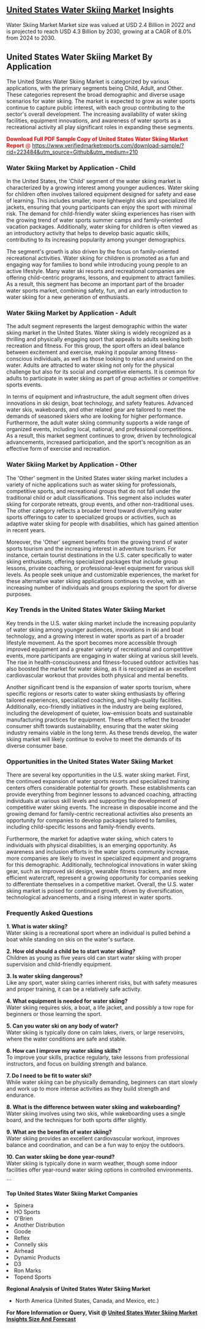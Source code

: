 <h2><a href="https://www.verifiedmarketreports.com/download-sample/?rid=223484&amp;utm_source=Github&amp;utm_medium=210" target="_blank">United States Water Skiing Market</a> Insights</h2><p>Water Skiing Market Market size was valued at USD 2.4 Billion in 2022 and is projected to reach USD 4.3 Billion by 2030, growing at a CAGR of 8.0% from 2024 to 2030.</p><p><h2>United States Water Skiing Market By Application</h2><p>The United States Water Skiing Market is categorized by various applications, with the primary segments being Child, Adult, and Other. These categories represent the broad demographic and diverse usage scenarios for water skiing. The market is expected to grow as water sports continue to capture public interest, with each group contributing to the sector's overall development. The increasing availability of water skiing facilities, equipment innovations, and awareness of water sports as a recreational activity all play significant roles in expanding these segments.</p><p><p><span class=""><span style="color: #ff0000;"><strong>Download Full PDF Sample Copy of United States Water Skiing Market Report</strong> @ </span><a href="https://www.verifiedmarketreports.com/download-sample/?rid=223484&amp;utm_source=Github&amp;utm_medium=210" target="_blank">https://www.verifiedmarketreports.com/download-sample/?rid=223484&amp;utm_source=Github&amp;utm_medium=210</a></span></p></p><h3>Water Skiing Market by Application - Child</h3><p>In the United States, the 'Child' segment of the water skiing market is characterized by a growing interest among younger audiences. Water skiing for children often involves tailored equipment designed for safety and ease of learning. This includes smaller, more lightweight skis and specialized life jackets, ensuring that young participants can enjoy the sport with minimal risk. The demand for child-friendly water skiing experiences has risen with the growing trend of water sports summer camps and family-oriented vacation packages. Additionally, water skiing for children is often viewed as an introductory activity that helps to develop basic aquatic skills, contributing to its increasing popularity among younger demographics.</p><p>The segment's growth is also driven by the focus on family-oriented recreational activities. Water skiing for children is promoted as a fun and engaging way for families to bond while introducing young people to an active lifestyle. Many water ski resorts and recreational companies are offering child-centric programs, lessons, and equipment to attract families. As a result, this segment has become an important part of the broader water sports market, combining safety, fun, and an early introduction to water skiing for a new generation of enthusiasts.</p><h3>Water Skiing Market by Application - Adult</h3><p>The adult segment represents the largest demographic within the water skiing market in the United States. Water skiing is widely recognized as a thrilling and physically engaging sport that appeals to adults seeking both recreation and fitness. For this group, the sport offers an ideal balance between excitement and exercise, making it popular among fitness-conscious individuals, as well as those looking to relax and unwind on the water. Adults are attracted to water skiing not only for the physical challenge but also for its social and competitive elements. It is common for adults to participate in water skiing as part of group activities or competitive sports events.</p><p>In terms of equipment and infrastructure, the adult segment often drives innovations in ski design, boat technology, and safety features. Advanced water skis, wakeboards, and other related gear are tailored to meet the demands of seasoned skiers who are looking for higher performance. Furthermore, the adult water skiing community supports a wide range of organized events, including local, national, and professional competitions. As a result, this market segment continues to grow, driven by technological advancements, increased participation, and the sport's recognition as an effective form of exercise and recreation.</p><h3>Water Skiing Market by Application - Other</h3><p>The 'Other' segment in the United States water skiing market includes a variety of niche applications such as water skiing for professionals, competitive sports, and recreational groups that do not fall under the traditional child or adult classifications. This segment also includes water skiing for corporate retreats, group events, and other non-traditional uses. The other category reflects a broader trend toward diversifying water sports offerings to cater to specialized groups or activities, such as adaptive water skiing for people with disabilities, which has gained attention in recent years.</p><p>Moreover, the 'Other' segment benefits from the growing trend of water sports tourism and the increasing interest in adventure tourism. For instance, certain tourist destinations in the U.S. cater specifically to water skiing enthusiasts, offering specialized packages that include group lessons, private coaching, or professional-level equipment for various skill levels. As people seek unique and customizable experiences, the market for these alternative water skiing applications continues to evolve, with an increasing number of individuals and groups exploring the sport for diverse purposes.</p><h3>Key Trends in the United States Water Skiing Market</h3><p>Key trends in the U.S. water skiing market include the increasing popularity of water skiing among younger audiences, innovations in ski and boat technology, and a growing interest in water sports as part of a broader lifestyle movement. As the sport becomes more accessible through improved equipment and a greater variety of recreational and competitive events, more participants are engaging in water skiing at various skill levels. The rise in health-consciousness and fitness-focused outdoor activities has also boosted the market for water skiing, as it is recognized as an excellent cardiovascular workout that provides both physical and mental benefits.</p><p>Another significant trend is the expansion of water sports tourism, where specific regions or resorts cater to water skiing enthusiasts by offering tailored experiences, specialized coaching, and high-quality facilities. Additionally, eco-friendly initiatives in the industry are being explored, including the development of quieter, low-emission boats and sustainable manufacturing practices for equipment. These efforts reflect the broader consumer shift towards sustainability, ensuring that the water skiing industry remains viable in the long term. As these trends develop, the water skiing market will likely continue to evolve to meet the demands of its diverse consumer base.</p><h3>Opportunities in the United States Water Skiing Market</h3><p>There are several key opportunities in the U.S. water skiing market. First, the continued expansion of water sports resorts and specialized training centers offers considerable potential for growth. These establishments can provide everything from beginner lessons to advanced coaching, attracting individuals at various skill levels and supporting the development of competitive water skiing events. The increase in disposable income and the growing demand for family-centric recreational activities also presents an opportunity for companies to develop packages tailored to families, including child-specific lessons and family-friendly events.</p><p>Furthermore, the market for adaptive water skiing, which caters to individuals with physical disabilities, is an emerging opportunity. As awareness and inclusion efforts in the water sports community increase, more companies are likely to invest in specialized equipment and programs for this demographic. Additionally, technological innovations in water skiing gear, such as improved ski design, wearable fitness trackers, and more efficient watercraft, represent a growing opportunity for companies seeking to differentiate themselves in a competitive market. Overall, the U.S. water skiing market is poised for continued growth, driven by diversification, technological advancements, and a rising interest in water sports.</p><h3>Frequently Asked Questions</h3><p><strong>1. What is water skiing?</strong><br>Water skiing is a recreational sport where an individual is pulled behind a boat while standing on skis on the water's surface.</p><p><strong>2. How old should a child be to start water skiing?</strong><br>Children as young as five years old can start water skiing with proper supervision and child-friendly equipment.</p><p><strong>3. Is water skiing dangerous?</strong><br>Like any sport, water skiing carries inherent risks, but with safety measures and proper training, it can be a relatively safe activity.</p><p><strong>4. What equipment is needed for water skiing?</strong><br>Water skiing requires skis, a boat, a life jacket, and possibly a tow rope for beginners or those learning the sport.</p><p><strong>5. Can you water ski on any body of water?</strong><br>Water skiing is typically done on calm lakes, rivers, or large reservoirs, where the water conditions are safe and stable.</p><p><strong>6. How can I improve my water skiing skills?</strong><br>To improve your skills, practice regularly, take lessons from professional instructors, and focus on building strength and balance.</p><p><strong>7. Do I need to be fit to water ski?</strong><br>While water skiing can be physically demanding, beginners can start slowly and work up to more intense activities as they build strength and endurance.</p><p><strong>8. What is the difference between water skiing and wakeboarding?</strong><br>Water skiing involves using two skis, while wakeboarding uses a single board, and the techniques for both sports differ slightly.</p><p><strong>9. What are the benefits of water skiing?</strong><br>Water skiing provides an excellent cardiovascular workout, improves balance and coordination, and can be a fun way to enjoy the outdoors.</p><p><strong>10. Can water skiing be done year-round?</strong><br>Water skiing is typically done in warm weather, though some indoor facilities offer year-round water skiing options in controlled environments.</p>```</p><p><strong>Top United States Water Skiing Market Companies</strong></p><div data-test-id=""><p><li>Spinera</li><li> HO Sports</li><li> O'Brien</li><li> Another Distribution</li><li> Goode</li><li> Reflex</li><li> Connelly skis</li><li> Airhead</li><li> Dynamic Products</li><li> D3</li><li> Ron Marks</li><li> Topend Sports</li></p><div><strong>Regional Analysis of&nbsp;United States Water Skiing Market</strong></div><ul><li dir="ltr"><p dir="ltr">North America&nbsp;(United States, Canada, and Mexico, etc.)</p></li></ul><p><strong>For More Information or Query, Visit @&nbsp;</strong><strong><a href="https://www.verifiedmarketreports.com/product/water-skiing-market/?utm_source=Github&amp;utm_medium=210" target="_blank">United States Water Skiing Market Insights Size And Forecast</a></strong></p></div>

